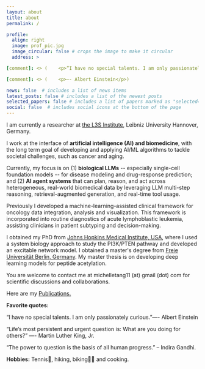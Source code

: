 ```yaml
---
layout: about
title: about
permalink: /

profile:
  align: right
  image: prof_pic.jpg
  image_circular: false # crops the image to make it circular
  address: >

[comment]: <> (    <p>“I have no special talents. I am only passionately curious.”</p>)

[comment]: <> (    <p>—- Albert Einstein</p>)

news: false  # includes a list of news items
latest_posts: false # includes a list of the newest posts
selected_papers: false # includes a list of papers marked as "selected={true}"
social: false  # includes social icons at the bottom of the page
---
```


I am currently a researcher at [the L3S Institute](https://www.l3s.de/the-l3s/), Leibniz University Hannover, Germany.

I work at the interface of **artificial intelligence (AI) and biomedicine**, with the long term goal of developing and applying AI/ML algorithms to tackle societal challenges, such as cancer and aging. 

Currently, my focus is on (1) **biological LLMs** -- especially single-cell foundation models -- for disease modeling and drug-response prediction; and (2) **AI agent systems** that can plan, reason, and act across heterogeneous, real-world biomedical data by leveraging LLM multi-step reasoning, retrieval-augmented generation, and real-time tool usage.

Previously I developed a machine-learning-assisted clinical framework for oncology data integration, analysis and visualization. This framework is incorporated into routine diagnostics of acute lymphoblastic leukemia, assisting clinicians in patient subtyping and decision-making.

I obtained my PhD from [Johns Hopkins Medical Institute, USA](https://www.hopkinsmedicine.org/), where I used a system biology approach to study the PI3K/PTEN pathway and developed an excitable network model. I obtained a master's degree from  [Freie Universität Berlin, Germany](https://www.fu-berlin.de/). My master thesis is on developing deep learning models for peptide acetylation. <!--I obtained my bachelor's degree from [University of Science and Technology, China](https://www.ustc.edu.cn/).-->

You are welcome to contact me at michelletang11 (at) gmail (dot) com for scientific discussions and collaborations. 

Here are my [Publications.](https://mtang11.github.io/publications/)

**Favorite quotes:**

“I have no special talents. I am only passionately curious.”—- Albert Einstein

“Life’s most persistent and urgent question is: What are you doing for others?” —- Martin Luther King, Jr.

“The power to question is the basis of all human progress.” – Indira Gandhi.

**Hobbies:** Tennis:tennis:, hiking, biking:biking_woman: and cooking.


